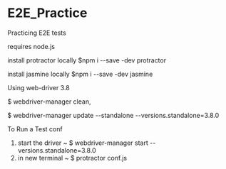 # E2E_Practice
Practicing E2E tests

requires node.js

install protractor locally $npm i --save -dev protractor

install jasmine locally $npm i --save -dev jasmine

Using web-driver 3.8

$ webdriver-manager clean,

$ webdriver-manager update --standalone --versions.standalone=3.8.0

To Run a Test conf 

1. start the driver ~ $ webdriver-manager start --versions.standalone=3.8.0
2. in new terminal  ~ $ protractor conf.js
